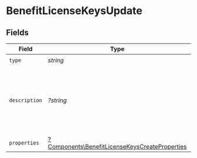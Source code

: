 # BenefitLicenseKeysUpdate


## Fields

| Field                                                                                                           | Type                                                                                                            | Required                                                                                                        | Description                                                                                                     |
| --------------------------------------------------------------------------------------------------------------- | --------------------------------------------------------------------------------------------------------------- | --------------------------------------------------------------------------------------------------------------- | --------------------------------------------------------------------------------------------------------------- |
| `type`                                                                                                          | *string*                                                                                                        | :heavy_check_mark:                                                                                              | N/A                                                                                                             |
| `description`                                                                                                   | *?string*                                                                                                       | :heavy_minus_sign:                                                                                              | The description of the benefit. Will be displayed on products having this benefit.                              |
| `properties`                                                                                                    | [?Components\BenefitLicenseKeysCreateProperties](../../Models/Components/BenefitLicenseKeysCreateProperties.md) | :heavy_minus_sign:                                                                                              | N/A                                                                                                             |